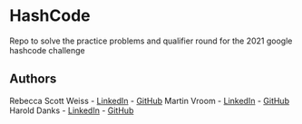 # HashCode
Repo to solve the practice problems and qualifier round for the 2021 google hashcode challenge


## Authors
Rebecca Scott Weiss - [LinkedIn](https://www.linkedin.com/in/rebecca-weiss-she-her-b12062169/) - [GitHub](https://github.com/rebeccascottweiss)
Martin Vroom - [LinkedIn](https://www.linkedin.com/in/martin-vroom-433a4b1b6/) - [GitHub](https://github.com/LiDucky)
Harold Danks - [LinkedIn](https://www.linkedin.com/in/harold-danks) - [GitHub](https://www.github.com/HBDanks)
